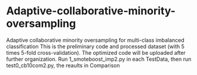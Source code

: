 # Adaptive-collaborative-minority-oversampling
Adaptive collaborative minority oversampling for multi-class imbalanced classification
This is the preliminary code and processed dataset (with 5 times 5-fold cross-validation). The optimized code will be uploaded after further organization. 
Run 1_smoteboost_imp2.py in each TestData, then run test0_cb10com2.py, the reaults in Comparison
